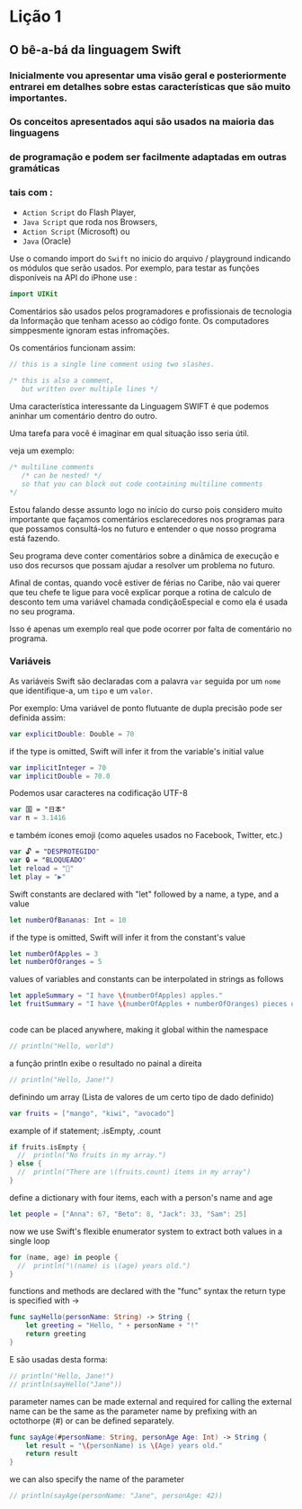 # Lição 1

## O bê-a-bá da linguagem Swift

### Inicialmente vou apresentar uma visão geral e posteriormente entrarei em detalhes sobre estas características que são muito importantes. 

### Os conceitos apresentados aqui são usados na maioria das linguagens 
### de programação e podem ser facilmente adaptadas em outras gramáticas 
### tais com :
* `Action Script` do Flash Player, 
* `Java Script` que roda nos Browsers, 
* `Action Script` (Microsoft) ou 
* `Java` (Oracle) 


Use o comando import do `Swift` no inicio do arquivo / playground indicando os módulos 
que serão usados. Por exemplo, para testar as funções disponíveis na API do iPhone use :

```swift
import UIKit
```

Comentários são usados pelos programadores e profissionais de tecnologia da Informação que tenham acesso ao código fonte. Os computadores simppesmente ignoram estas infromações.

Os comentários funcionam assim:

```swift
// this is a single line comment using two slashes.
 
/* this is also a comment,
   but written over multiple lines */
```

Uma característica interessante da Linguagem SWIFT é que podemos aninhar um comentário dentro do outro.

Uma tarefa para você é imaginar em qual situação isso seria útil.

veja um exemplo:

```swift 
/* multiline comments
   /* can be nested! */
   so that you can block out code containing multiline comments
*/
```

Estou falando desse assunto logo no início do curso pois considero muito importante que façamos comentários esclarecedores nos programas para que possamos consultá-los no futuro e entender o que nosso programa está fazendo.

Seu programa deve conter comentários sobre a dinâmica de execução e uso dos recursos que possam ajudar a resolver um problema no futuro. 

Afinal de contas, quando você estiver de férias no Caribe, não vai querer que teu chefe te ligue para você explicar porque a rotina de calculo de desconto tem uma variável chamada condiçãoEspecial e como ela é usada no seu programa.

Isso é apenas um exemplo real que pode ocorrer por falta de comentário no programa.

### Variáveis

As variáveis Swift são declaradas com a palavra `var` seguida por um `nome` que identifique-a, um `tipo` e um `valor`.

Por exemplo: Uma variável de ponto flutuante de dupla precisão pode ser definida assim:

```swift
var explicitDouble: Double = 70
```
 
if the type is omitted, Swift will infer it from the variable's initial value

```swift
var implicitInteger = 70
var implicitDouble = 70.0
```

Podemos usar caracteres na codificação UTF-8

```swift
var 国 = "日本"
var π = 3.1416 
```

e também ícones emoji (como aqueles usados no Facebook, Twitter, etc.)


```swift
var 🔓 = "DESPROTEGIDO"
var 🔒 = "BLOQUEADO"
let reload = "🔄"
let play = "▶️"

```
 
Swift constants are declared with "let" followed by a name, a type, and a value

```swift
let numberOfBananas: Int = 10
```
 
if the type is omitted, Swift will infer it from the constant's value

```swift
let numberOfApples = 3
let numberOfOranges = 5
```

values of variables and constants can be interpolated in strings as follows

```swift
let appleSummary = "I have \(numberOfApples) apples."
let fruitSummary = "I have \(numberOfApples + numberOfOranges) pieces of fruit."
 
```

code can be placed anywhere, making it global within the namespace


```swift
// println("Hello, world")
```

a função println exibe o resultado no painal a direita
```swift
// println("Hello, Jane!")
``` 

definindo um array (Lista de valores de um certo tipo de dado definido)

```swift
var fruits = ["mango", "kiwi", "avocado"]
```
 
example of if statement; .isEmpty, .count

```swift
if fruits.isEmpty {
  //  println("No fruits in my array.")
} else {
  //  println("There are \(fruits.count) items in my array")
} 
```

define a dictionary with four items, each with a person's name and age

```swift
let people = ["Anna": 67, "Beto": 8, "Jack": 33, "Sam": 25]
```
 
now we use Swift's flexible enumerator system to extract both values in a single loop 

```swift
for (name, age) in people {
  //  println("\(name) is \(age) years old.")
}
```
 
functions and methods are declared with the "func" syntax
the return type is specified with ->

```swift
func sayHello(personName: String) -> String {
    let greeting = "Hello, " + personName + "!"
    return greeting
} 
```
E são usadas desta forma:

```swift
// println("Hello, Jane!")
// println(sayHello("Jane"))
```
 
parameter names can be made external and required for calling
the external name can be the same as the parameter name by
prefixing with an octothorpe (#)
or can be defined separately.

```swift
func sayAge(#personName: String, personAge Age: Int) -> String {
    let result = "\(personName) is \(Age) years old."
    return result
}
```
we can also specify the name of the parameter

```swift
// println(sayAge(personName: "Jane", personAge: 42))
```


